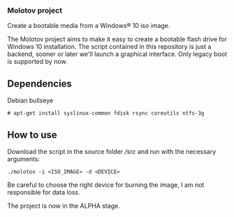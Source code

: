 ### Molotov project

Create a bootable media from a Windows® 10 iso image.

The Molotov project aims to make it easy to create a bootable flash drive for Windows 10 installation. The script contained in this repository is just a backend, sooner or later we'll launch a graphical interface. Only legacy boot is supported by now.

## Dependencies
Debian bullseye

    # apt-get install syslinux-common fdisk rsync coreutils ntfs-3g

## How to use

Download the script in the source folder */src* and run with the necessary arguments:

    ./molotov -i <ISO_IMAGE> -d <DEVICE>

Be careful to choose the right device for burning the image, I am not responsible for data loss.

The project is now in the ALPHA stage.
